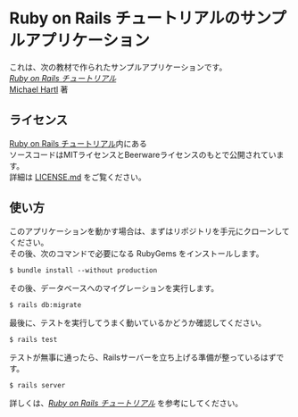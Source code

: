 # Ruby on Rails チュートリアルのサンプルアプリケーション

これは、次の教材で作られたサンプルアプリケーションです。  
[*Ruby on Rails チュートリアル*](https://railstutorial.jp/)  
[Michael Hartl](http://www.michaelhartl.com/) 著  

## ライセンス

[Ruby on Rails チュートリアル](https://railstutorial.jp/)内にある  
ソースコードはMITライセンスとBeerwareライセンスのもとで公開されています。  
詳細は [LICENSE.md](LICENSE.md) をご覧ください。  

## 使い方

このアプリケーションを動かす場合は、まずはリポジトリを手元にクローンしてください。  
その後、次のコマンドで必要になる RubyGems をインストールします。  

```
$ bundle install --without production
```

その後、データベースへのマイグレーションを実行します。

```
$ rails db:migrate
```

最後に、テストを実行してうまく動いているかどうか確認してください。

```
$ rails test
```

テストが無事に通ったら、Railsサーバーを立ち上げる準備が整っているはずです。

```
$ rails server
```

詳しくは、[*Ruby on Rails チュートリアル*](https://railstutorial.jp/)
を参考にしてください。